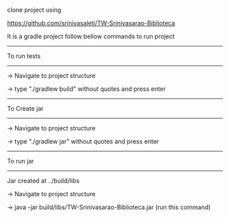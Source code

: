 clone project using

https://github.com/srinivasaleti/TW-Srinivasarao-Biblioteca

It is a gradle project follow bellow commands to run project


------------------

To run tests

-----------------

-> Navigate to project structure

-> type "./gradlew build" without quotes and press enter




---------------

To Create jar

---------------

-> Navigate to project structure

-> type "./gradlew jar" without quotes and press enter




--------------

To run jar

-------------

Jar created at ../build/libs

-> Navigate to project structure

-> java -jar build/libs/TW-Srinivasarao-Biblioteca.jar      (run this command)
